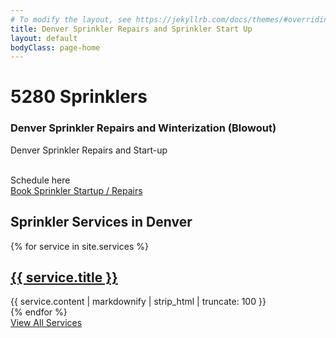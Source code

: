 ```yaml
---
# To modify the layout, see https://jekyllrb.com/docs/themes/#overriding-theme-defaults
title: Denver Sprinkler Repairs and Sprinkler Start Up
layout: default
bodyClass: page-home
---
```

<div class="intro pb-4">
  <div class="container">
    <h1>5280 Sprinklers</h1><h3>Denver Sprinkler Repairs and Winterization (Blowout)</h3>
    <p>Denver Sprinkler Repairs and Start-up</p>
    <br>
    Schedule here<br>
    <a href="https://aurorablowout.genbook.com">Book Sprinkler Startup / Repairs</a>
  </div>
</div>

<!--<div class="container pt-2">
  <div class="call">
    <div class="call-box-top">
      <div class="call-phone"><strong>Chat:</strong> (chat link -> bottom-right)</div>
      <div class="call-phone"><strong>Phone: </strong> {{ site.data.contact.phone }} (via text message please) </div>
      <div class="call-email"><strong>Email: </strong>
        <a href="mailto:{{ site.data.contact.email }}">
          {{ site.data.contact.email }}
        </a>
      </div>
    </div>
    <div class="call-box-bottom">
      <a href="{{site.baseurl}}/contact" class="button">More info</a>
    </div>
  </div>
</div>
-->

<div class="container pt-8 pt-md-10">
  <div class="row justify-content-start">
    <div class="col-12">
      <h2 class="title-3 text-dark mb-3">Sprinkler Services in Denver</h2>
    </div>
    {% for service in site.services %}
    <div class="col-12 col-md-4 mb-1">
      <div class="service service-summary">
        <div class="service-content">
          <h2 class="service-title">
            <a href="{{site.baseurl}}{{ service.url }}">{{ service.title }}</a>
          </h2>
          {{ service.content | markdownify | strip_html | truncate: 100 }}
        </div>
      </div>
    </div>
    {% endfor %}
    <div class="col-12 text-center">
      <a class="button button-primary mt-2" href="{{site.baseurl}}/services">View All Services</a>
    </div>
  </div>
</div>

<!--<div class="container pt-5 pb-5 pt-md-7 pb-md-7">
  <div class="row justify-content-center">
    <div class="col-12">
      <h2 class="title-3 text-dark mb-4">Our Features</h2>
    </div>
    {% for feature in site.data.features %}
    <div class="col-12 col-md-6 col-lg-4 mb-2">
      <div class="feature">
        {% if feature.image %}<div class="feature-image"><img alt="{{ feature.title }} logo" src="{{ feature.image }}" /></div> {% endif %}
        <h2 class="feature-title">{{ feature.title }}</h2>
        <div class="feature-content">{{ feature.description }}</div>
      </div>
    </div>
    {% endfor %}
  </div>
</div>
-->
